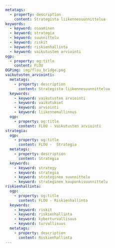 ```yaml
---
metatags:
  - property: description
    content: Strategista liikennesuunnittelua
keywords:
  - keyword: osaaminen
  - keyword: strategia
  - keyword: suunnittelu
  - keyword: riskit
  - keyword: riskienhallinta
  - keyword: vaikutusten arviointi
ogp:
  - property: og:title
    content: FLOU
OGPimg: img/flou_bridge.png
vaikutusten_arviointi:
  metatags:
    - property: description
      content: Strategista liikennesuunnittelua
  keywords:
    - keyword: vaikutusten arviointi
    - keyword: vaikutukset
    - keyword: arviointi
    - keyword: liikennemallinnus
  ogp:
    - property: og:title
      content: FLOU - Vaikutusten arviointi
strategia:
  ogp:
    - property: og:title
      content: FLOU -  Strategia
  metatags:
    - property: description
      content: Strategia
  keywords:
    - keyword: strategy
    - keyword: strategia
    - keyword: strateginen suunnittelu
    - keyword: strateginen kaupunkisuunnittelu
riskienhallinta:
  ogp:
    - property: og:title
      content: FLOU - Riskienhallinta
  keywords:
    - keyword: riskit
    - keyword: riskienhallinta
    - keyword: kyberturvallisuus
    - keyword: turvallisuus
  metatags:
    - property: description
      content: Riskienhallinta
---
```

